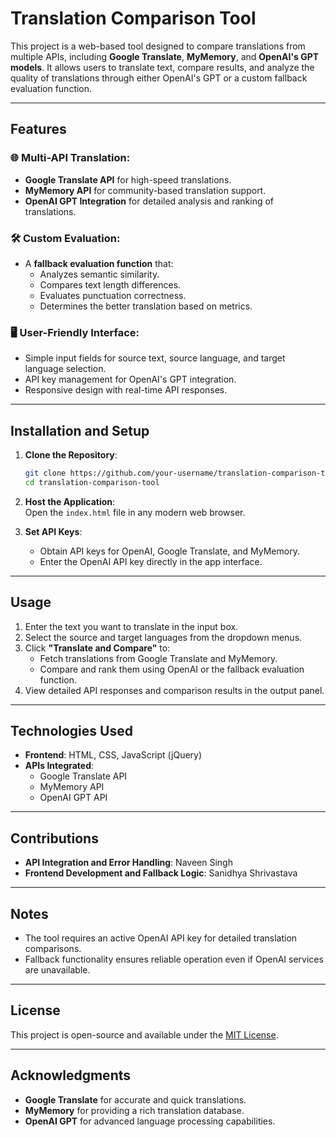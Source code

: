 # Translation Comparison Tool

This project is a web-based tool designed to compare translations from multiple APIs, including **Google Translate**, **MyMemory**, and **OpenAI's GPT models**. It allows users to translate text, compare results, and analyze the quality of translations through either OpenAI's GPT or a custom fallback evaluation function. 

---

## Features

### 🌐 Multi-API Translation:
- **Google Translate API** for high-speed translations.
- **MyMemory API** for community-based translation support.
- **OpenAI GPT Integration** for detailed analysis and ranking of translations.

### 🛠 Custom Evaluation:
- A **fallback evaluation function** that:
  - Analyzes semantic similarity.
  - Compares text length differences.
  - Evaluates punctuation correctness.
  - Determines the better translation based on metrics.

### 🖥 User-Friendly Interface:
- Simple input fields for source text, source language, and target language selection.
- API key management for OpenAI's GPT integration.
- Responsive design with real-time API responses.

---

## Installation and Setup

1. **Clone the Repository**:  
   ```bash
   git clone https://github.com/your-username/translation-comparison-tool.git
   cd translation-comparison-tool
   ```

2. **Host the Application**:  
   Open the `index.html` file in any modern web browser.

3. **Set API Keys**:  
   - Obtain API keys for OpenAI, Google Translate, and MyMemory.
   - Enter the OpenAI API key directly in the app interface.

---

## Usage

1. Enter the text you want to translate in the input box.  
2. Select the source and target languages from the dropdown menus.  
3. Click **"Translate and Compare"** to:
   - Fetch translations from Google Translate and MyMemory.
   - Compare and rank them using OpenAI or the fallback evaluation function.  
4. View detailed API responses and comparison results in the output panel.

---

## Technologies Used

- **Frontend**: HTML, CSS, JavaScript (jQuery)  
- **APIs Integrated**:
  - Google Translate API
  - MyMemory API
  - OpenAI GPT API

---

## Contributions

- **API Integration and Error Handling**: Naveen Singh  
- **Frontend Development and Fallback Logic**: Sanidhya Shrivastava  

---

## Notes

- The tool requires an active OpenAI API key for detailed translation comparisons.
- Fallback functionality ensures reliable operation even if OpenAI services are unavailable.

---

## License

This project is open-source and available under the [MIT License](LICENSE).

---

## Acknowledgments

- **Google Translate** for accurate and quick translations.
- **MyMemory** for providing a rich translation database.
- **OpenAI GPT** for advanced language processing capabilities.
